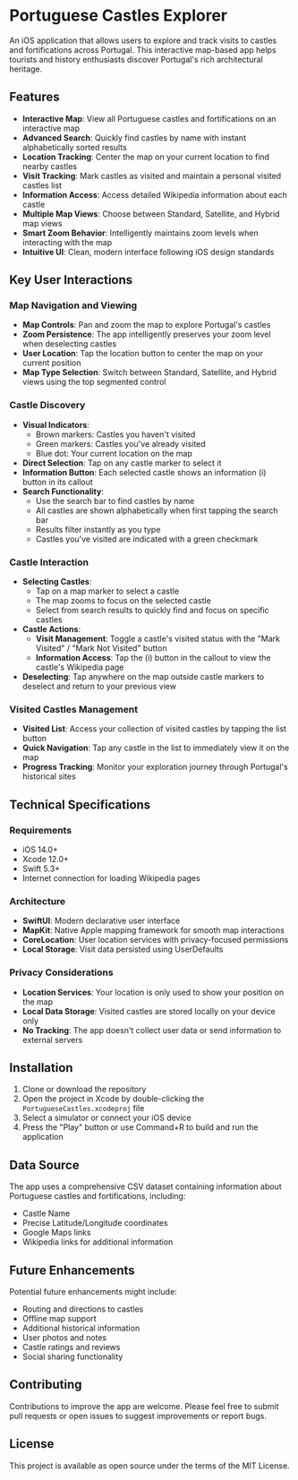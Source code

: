# Portuguese Castles Explorer

An iOS application that allows users to explore and track visits to castles and fortifications across Portugal. This interactive map-based app helps tourists and history enthusiasts discover Portugal's rich architectural heritage.

## Features

- **Interactive Map**: View all Portuguese castles and fortifications on an interactive map
- **Advanced Search**: Quickly find castles by name with instant alphabetically sorted results
- **Location Tracking**: Center the map on your current location to find nearby castles
- **Visit Tracking**: Mark castles as visited and maintain a personal visited castles list
- **Information Access**: Access detailed Wikipedia information about each castle
- **Multiple Map Views**: Choose between Standard, Satellite, and Hybrid map views
- **Smart Zoom Behavior**: Intelligently maintains zoom levels when interacting with the map
- **Intuitive UI**: Clean, modern interface following iOS design standards

## Key User Interactions

### Map Navigation and Viewing
- **Map Controls**: Pan and zoom the map to explore Portugal's castles
- **Zoom Persistence**: The app intelligently preserves your zoom level when deselecting castles
- **User Location**: Tap the location button to center the map on your current position
- **Map Type Selection**: Switch between Standard, Satellite, and Hybrid views using the top segmented control

### Castle Discovery
- **Visual Indicators**: 
  - Brown markers: Castles you haven't visited
  - Green markers: Castles you've already visited
  - Blue dot: Your current location on the map
- **Direct Selection**: Tap on any castle marker to select it
- **Information Button**: Each selected castle shows an information (i) button in its callout
- **Search Functionality**: 
  - Use the search bar to find castles by name
  - All castles are shown alphabetically when first tapping the search bar
  - Results filter instantly as you type
  - Castles you've visited are indicated with a green checkmark

### Castle Interaction
- **Selecting Castles**:
  - Tap on a map marker to select a castle
  - The map zooms to focus on the selected castle
  - Select from search results to quickly find and focus on specific castles
- **Castle Actions**:
  - **Visit Management**: Toggle a castle's visited status with the "Mark Visited" / "Mark Not Visited" button
  - **Information Access**: Tap the (i) button in the callout to view the castle's Wikipedia page
- **Deselecting**: Tap anywhere on the map outside castle markers to deselect and return to your previous view

### Visited Castles Management
- **Visited List**: Access your collection of visited castles by tapping the list button
- **Quick Navigation**: Tap any castle in the list to immediately view it on the map
- **Progress Tracking**: Monitor your exploration journey through Portugal's historical sites

## Technical Specifications

### Requirements
- iOS 14.0+
- Xcode 12.0+
- Swift 5.3+
- Internet connection for loading Wikipedia pages

### Architecture
- **SwiftUI**: Modern declarative user interface
- **MapKit**: Native Apple mapping framework for smooth map interactions
- **CoreLocation**: User location services with privacy-focused permissions
- **Local Storage**: Visit data persisted using UserDefaults

### Privacy Considerations
- **Location Services**: Your location is only used to show your position on the map
- **Local Data Storage**: Visited castles are stored locally on your device only
- **No Tracking**: The app doesn't collect user data or send information to external servers

## Installation

1. Clone or download the repository
2. Open the project in Xcode by double-clicking the `PortugueseCastles.xcodeproj` file
3. Select a simulator or connect your iOS device
4. Press the "Play" button or use Command+R to build and run the application

## Data Source

The app uses a comprehensive CSV dataset containing information about Portuguese castles and fortifications, including:
- Castle Name
- Precise Latitude/Longitude coordinates
- Google Maps links
- Wikipedia links for additional information

## Future Enhancements

Potential future enhancements might include:
- Routing and directions to castles
- Offline map support
- Additional historical information
- User photos and notes
- Castle ratings and reviews
- Social sharing functionality

## Contributing

Contributions to improve the app are welcome. Please feel free to submit pull requests or open issues to suggest improvements or report bugs.

## License

This project is available as open source under the terms of the MIT License. 